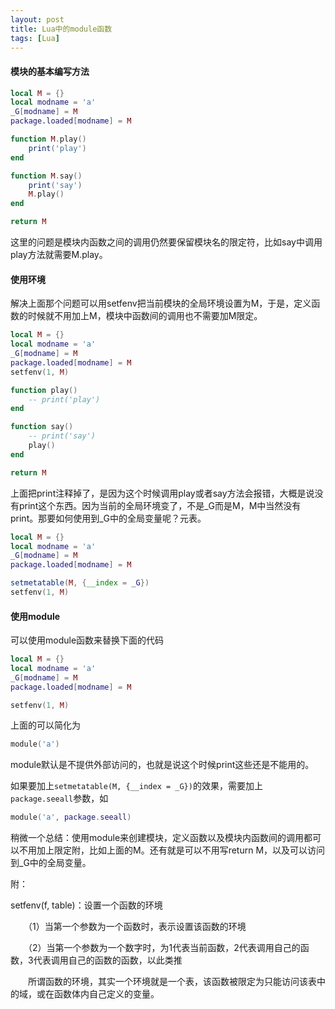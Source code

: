 ```yaml
---
layout: post
title: Lua中的module函数
tags: [Lua]
---
```


#### 模块的基本编写方法

```lua
local M = {}
local modname = 'a'
_G[modname] = M
package.loaded[modname] = M

function M.play()
    print('play')
end

function M.say()
    print('say')
    M.play()
end

return M
```

 这里的问题是模块内函数之间的调用仍然要保留模块名的限定符，比如say中调用play方法就需要M.play。 

<!-- more -->

#### 使用环境

解决上面那个问题可以用setfenv把当前模块的全局环境设置为M，于是，定义函数的时候就不用加上M，模块中函数间的调用也不需要加M限定。 

```lua
local M = {}
local modname = 'a'
_G[modname] = M
package.loaded[modname] = M
setfenv(1, M)

function play()
    -- print('play')
end

function say()
    -- print('say')
    play()
end

return M
```

上面把print注释掉了，是因为这个时候调用play或者say方法会报错，大概是说没有print这个东西。因为当前的全局环境变了，不是_G而是M，M中当然没有print。那要如何使用到_G中的全局变量呢？元表。 

```lua
local M = {}
local modname = 'a'
_G[modname] = M
package.loaded[modname] = M

setmetatable(M, {__index = _G})
setfenv(1, M)
```

#### 使用module

可以使用module函数来替换下面的代码 

```lua
local M = {}
local modname = 'a'
_G[modname] = M
package.loaded[modname] = M

setfenv(1, M)
```

上面的可以简化为

```lua
module('a')
```

module默认是不提供外部访问的，也就是说这个时候print这些还是不能用的。

如果要加上`setmetatable(M, {__index = _G})`的效果，需要加上`package.seeall`参数，如

```lua
module('a', package.seeall)
```

稍微一个总结：使用module来创建模块，定义函数以及模块内函数间的调用都可以不用加上限定附，比如上面的M。还有就是可以不用写return M，以及可以访问到_G中的全局变量。

附：

setfenv(f, table)：设置一个函数的环境

　　（1）当第一个参数为一个函数时，表示设置该函数的环境

　　（2）当第一个参数为一个数字时，为1代表当前函数，2代表调用自己的函数，3代表调用自己的函数的函数，以此类推

　　所谓函数的环境，其实一个环境就是一个表，该函数被限定为只能访问该表中的域，或在函数体内自己定义的变量。